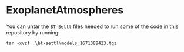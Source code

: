# ExoplanetAtmospheres

You can untar the `BT-Settl` files needed to run some of the code in this repository by running:

```tar -xvzf .\bt-settl\models_1671388423.tgz```
